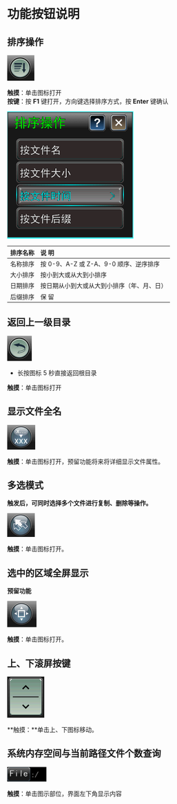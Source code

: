 # 功能按钮说明

## 排序操作

![](../.gitbook/assets/a1%20%281%29.PNG)

**触摸**：单击图标打开  
**按键**：按 **F1** 键打开，方向键选择排序方式，按 **Enter** 键确认

![ &#xFF08;&#x70B9;&#x51FB;&#x540E;&#x663E;&#x793A;&#x6392;&#x5E8F;&#x64CD;&#x4F5C;&#x754C;&#x9762;&#xFF09;](../.gitbook/assets/wen-jian-pai-xu-gong-neng.png)

| **排序名称** | **说  明** |
| :--- | :--- |
| 名称排序 | 按 0-9、A-Z 或 Z-A、9-0 顺序、逆序排序 |
| 大小排序 | 按小到大或从大到小排序 |
| 日期排序 | 按日期从小到大或从大到小排序（年、月、日） |
| 后缀排序 | 保  留 |

## 返回上一级目录

![](../.gitbook/assets/a2%20%283%29.PNG)

* 长按图标 5 秒直接返回根目录

**触摸**：单击图标打开

## 显示文件全名

![](../.gitbook/assets/a3%20%283%29.PNG)

**触摸**：单击图标打开，预留功能将来将详细显示文件属性。

## 多选模式

**触发后，可同时选择多个文件进行复制、删除等操作。**

![](../.gitbook/assets/a4%20%281%29.PNG)

**触摸**：单击图标打开。

## 选中的区域全屏显示

**预留功能**

![](../.gitbook/assets/a5%20%282%29.PNG)

**触摸**：单击图标打开。

## 上、下滚屏按键

![](../.gitbook/assets/b7%20%282%29.PNG)

**触摸：**单击上、下图标移动。

## 系统内存空间与当前路径文件个数查询

![](../.gitbook/assets/file.png)

**触摸**：单击图示部位，界面左下角显示内容

